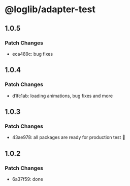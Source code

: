 # @loglib/adapter-test

## 1.0.5

### Patch Changes

- eca489c: bug fixes

## 1.0.4

### Patch Changes

- d1fc1ab: loading animations, bug fixes and more

## 1.0.3

### Patch Changes

- 43ae978: all packages are ready for production test 🚀

## 1.0.2

### Patch Changes

- 6a37f59: done
